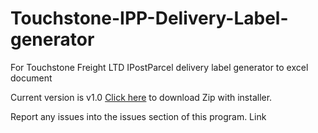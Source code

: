 # Touchstone-IPP-Delivery-Label-generator
For Touchstone Freight LTD IPostParcel delivery label generator to excel document

Current version is v1.0
[Click here](https://github.com/Zifoduk/Touchstone-IPP-Delivery-Label-generator/blob/master/Installer/TSI0.1.0.zip) to download Zip with installer.

Report any issues into the issues section of this program. Link
